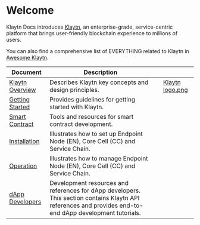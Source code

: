 # Welcome

Klaytn Docs introduces [Klaytn](https://www.klaytn.com), an enterprise-grade, service-centric platform that brings user-friendly blockchain experience to millions of users.

You can also find a comprehensive list of EVERYTHING related to Klaytn in [Awesome Klaytn](https://github.com/klaytn/awesome-klaytn).

<table data-view="cards"><thead><tr><th>Document</th><th>Description</th><th data-type="select"></th><th data-hidden data-card-cover data-type="files"></th></tr></thead><tbody><tr><td><a href="klaytn/">Klaytn Overview</a></td><td>Describes Klaytn key concepts and design principles.</td><td></td><td><a href=".gitbook/assets/Klaytn logo.png">Klaytn logo.png</a></td></tr><tr><td><a href="getting-started/">Getting Started</a></td><td>Provides guidelines for getting started with Klaytn.</td><td></td><td></td></tr><tr><td><a href="smart-contract/">Smart Contract</a></td><td>Tools and resources for smart contract development.</td><td></td><td></td></tr><tr><td><a href="installation-guide/">Installation</a></td><td>Illustrates how to set up Endpoint Node (EN), Core Cell (CC) and Service Chain.</td><td></td><td></td></tr><tr><td><a href="operation-guide/">Operation</a></td><td>Illustrates how to manage Endpoint Node (EN), Core Cell (CC) and Service Chain.</td><td></td><td></td></tr><tr><td><a href="dapp/">dApp Developers</a></td><td>Development resources and references for dApp developers. This section contains Klaytn API references and provides end-to-end dApp development tutorials.</td><td></td><td></td></tr></tbody></table>
